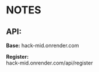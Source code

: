 # NOTES

## API:

**Base:**
hack-mid.onrender.com

**Register:**  
hack-mid.onrender.com/api/register



